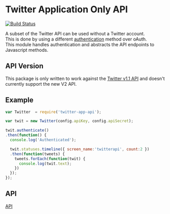 # Twitter Application Only API

[![Build Status](https://travis-ci.org/CalebMorris/twitter-application-only-api.svg?branch=master)](https://travis-ci.org/CalebMorris/twitter-application-only-api)

A subset of the Twitter API can be used without a Twitter account.  
This is done by using a different [authentication](https://dev.twitter.com/docs/auth/application-only-auth) method over oAuth.  
This module handles authentication and abstracts the API endpoints to Javascript methods.  

## API Version

This package is only written to work against the [Twitter v1.1 API](https://developer.twitter.com/en/docs/api-reference-index#twitter-api-v1) and doesn't currently support the new V2 API.

## Example
```javascript
var Twitter  = require('twitter-app-api');

var twit = new Twitter(config.apiKey, config.apiSecret);

twit.authenticate()
.then(function() {
  console.log('Authenticated');

  twit.statuses.timeline({ screen_name:'twitterapi', count:2 })
  .then(function(tweets) {
    tweets.forEach(function(twit) {
      console.log(twit.text);
    })
  });
});

```

## API

[API](API.md)
